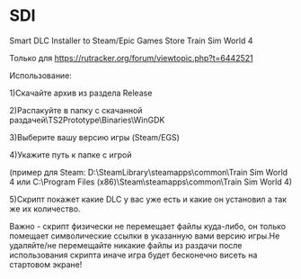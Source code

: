 # SDI
Smart DLC Installer to Steam/Epic Games Store Train Sim World 4

Только для https://rutracker.org/forum/viewtopic.php?t=6442521

Использование:

1)Скачайте архив из раздела Release

2)Распакуйте в папку с скачанной раздачей\TS2Prototype\Binaries\WinGDK

3)Выберите вашу версию игры (Steam/EGS)

4)Укажите путь к папке с игрой

(пример для Steam: D:\SteamLibrary\steamapps\common\Train Sim World 4 или C:\Program Files (x86)\Steam\steamapps\common\Train Sim World 4)

5)Скрипт покажет какие DLC у вас уже есть и какие он установил а так же их количество.

Важно - скрипт физически не перемещает файлы куда-либо, он только помещает символические ссылки в указанную вами версию игры.Не удаляйте/не перемещайте никакие файлы из раздачи после использования скрипта иначе игра будет бесконечно висеть на стартовом экране!
